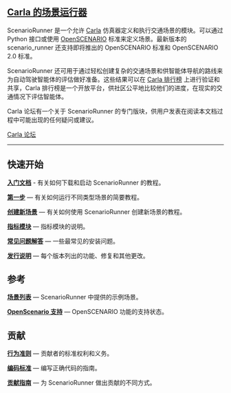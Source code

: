 ## [Carla 的场景运行器](https://github.com/carla-simulator/scenario_runner/blob/master/Docs/index.md) 

ScenarioRunner 是一个允许 [Carla](http://carla.org/) 仿真器定义和执行交通场景的模块。可以通过 Python 接口或使用 [OpenSCENARIO](http://www.openscenario.org/) 标准来定义场景。最新版本的scenario_runner 还支持即将推出的 OpenSCENARIO 标准和 OpenSCENARIO 2.0 标准。

ScenarioRunner 还可用于通过轻松创建复杂的交通场景和供智能体导航的路线来为自动驾驶智能体的评估做好准备。这些结果可以在 [Carla 排行榜](https://leaderboard.carla.org/) 上进行验证和共享，Carla 排行榜是一个开放平台，供社区公平地比较他们的进度，在现实的交通情况下评估智能体。 

Carla 论坛有一个关于 ScenarioRunner 的专门版块，供用户发表在阅读本文档过程中可能出现的任何疑问或建议。 
<div class="build-buttons">
<a href="https://forum.carla.org/" target="_blank" class="btn btn-neutral" title="Go to the latest CARLA release">
Carla 论坛</a>
</div>

---

## 快速开始

[**入门文档**](scenario_runner/getting_scenariorunner.md) - 有关如何下载和启动 ScenarioRunner 的教程。

[**第一步**](scenario_runner/getting_started.md) — 有关如何运行不同类型场景的简要教程。<br>

[**创建新场景**](scenario_runner/creating_new_scenario.md) — 有关如何使用 ScenarioRunner 创建新场景的教程。<br>

[**指标模块**](scenario_runner/metrics_module.md) — 指标模块的说明。<br>

[**常见问题解答**](scenario_runner/FAQ.md) — 一些最常见的安装问题。<br>

[**发行说明**](scenario_runner/CHANGELOG.md) — 每个版本列出的功能、修复和其他更改。<br>


## 参考

[**场景列表**](scenario_runner/list_of_scenarios.md) — ScenarioRunner 中提供的示例场景。<br>

[**OpenScenario 支持**](scenario_runner/openscenario_support.md) — OpenSCENARIO 功能的支持状态。<br>


## 贡献
[**行为准则**](scenario_runner/CODE_OF_CONDUCT.md) — 贡献者的标准权利和义务。<br>

[**编码标准**](scenario_runner/coding_standard.md) — 编写正确代码的指南。<br>

[**贡献指南**](scenario_runner/CONTRIBUTING.md) — 为 ScenarioRunner 做出贡献的不同方式。<br>